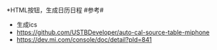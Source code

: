 *HTML按钮，生成日历日程
#参考#
* 生成ics
* https://github.com/USTBDeveloper/auto-cal-source-table-miphone
* https://dev.mi.com/console/doc/detail?pId=841
